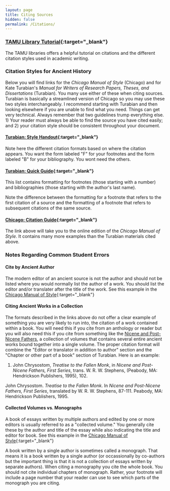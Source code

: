 ```yaml
---
layout: page
title: Citing Sources
hidden: false
permalink: /Citations/
---
```



### [TAMU Library Tutorial](https://library.tamu.edu/services/library_tutorials/citing_sources/index.html){:target="_blank"}
The TAMU libraries offers a helpful tutorial on citations and the 
different citation styles used in academic writing. 


### Citation Styles for Ancient History
Below you will find links for the _Chicago Manual of Style_ (Chicago) and for 
Kate Turabian's _Manual for Writers of Research Papers, Theses, and Dissertations_ 
(Turabian).  You many use either of these when citing sources. Turabian is 
basically a streamlined version of Chicago so you may use these two styles 
interchangeably. I recommend starting with Turabian and then looking elsewhere 
if you are unable to find what you need. Things can get very technical. Always 
remember that two guidelines trump everything else. 1) Your reader must always be 
able to find the source you have cited easily; and 2) your citation style should 
be consistent throughout your document. 

#### [Turabian: Style Handout](https://library.tamu.edu/help/help-yourself/citing-sources/files/Using%20Turabian%20Format.pdf){:target="_blank"}
Note here the different citation formats based on where the citation appears. You 
want the form labeled "F" for your footnotes and the form labeled "B" for your 
bibliography. You wont need the others.


#### [Turabian: Quick Guide](https://www.chicagomanualofstyle.org/turabian/turabian-notes-and-bibliography-citation-quick-guide.html){:target="_blank"}
This list contains formatting for footnotes (those starting with a number) and 
bibliographies (those starting with the author's last name).

Note the difference between the formatting for a footnote that refers to the 
first citation of a source and the formatting of a footnote that refers to subsequent 
citations of the same source.


#### [Chicago: Citation Guide](http://lib-ezproxy.tamu.edu:2048/login?url=http://coral.library.tamu.edu/resourcelink.php?resource=1414){:target="_blank"}
The link above will take you to the online edition of the _Chicago Manual of Style_. 
It contains many more examples than the Turabian materials cited above.


### <a name="commonErrors"/>Notes Regarding Common Student Errors

#### <a name="ancientAuthor"/>Cite by Ancient Author
The modern editor of an ancient source is not the author and should not be 
listed where you would normally list the author of a work. You should list the 
editor and/or translater after the title of the work. See this example in the 
[Chicago Manual of Style](https://www-chicagomanualofstyle-org.srv-proxy1.library.tamu.edu/tools_citationguide/citation-guide-1.html#cg-tbook){:target="_blank"}

#### <a name="workInCollection"/>Citing Ancient Works in a Collection 
The formats described in the links above do not offer a clear example of something you are 
very likely to run into, the citation of a work contained within a book. You will 
need this if you cite from an anthology or reader but you will also need this if 
you cite from something like the [Nicene and Post-Nicene Fathers](https://dlschwartz.github.io/WritingHistory/Research/#primaries), a collection of volumes 
that contains several entire ancient works bound together into a single volume. The 
proper citation format will combine the "Editor or translator in addition to author" 
section and the "Chapter or other part of a book" section of Turabian. Here is an 
example:

1. John Chrysostom, _Treatise to the Fallen Monk_, in _Nicene and Post-Nicene Fathers, First Series_, trans. W. R. W. Stephens, (Peabody, MA: Hendrickson Publishers, 1995), 102.

John Chrysostom. _Treatise to the Fallen Monk_. In _Nicene and Post-Nicene Fathers, 
First Series_, translated by W. R. W. Stephens, 87-111. Peabody, MA: Hendrickson 
Publishers, 1995.

#### <a name="notChapters"/>Collected Volumes vs. Monographs
A book of essays written by multiple authors and edited by one or more editors is 
usually referred to as a "collected volume." You generally cite these by the author and 
title of the essay while also indicating the title and editor for book. See this example in the 
[Chicago Manual of Style](https://www-chicagomanualofstyle-org.srv-proxy1.library.tamu.edu/tools_citationguide/citation-guide-1.html#cg-chapter){:target="_blank"}

A book written by a single author is sometimes called a monograph. That means it is a 
book written by a single author (or occassionally by co-authors but the important thing
is that it is not a collection of essays written by separate authors). When citing a 
monography you cite the whole book. You should not cite individual chapters of monograph.
Rather, your footnote will include a page number that your reader can use to see 
which parts of the monograph you are citing.
